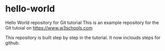 # hello-world
Hello World repository for Git tutorial
This is an example repository for the Git tutoial on https://www.w3schools.com

This repository is built step by step in the tutorial.
It now inclouds steps for github.
